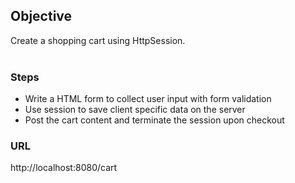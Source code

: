 ## Objective
Create a shopping cart using HttpSession.
<br><br>

### Steps
- Write a HTML form to collect user input with form validation
- Use session to save client specific data on the server
- Post the cart content and terminate the session upon checkout

### URL
http://localhost:8080/cart